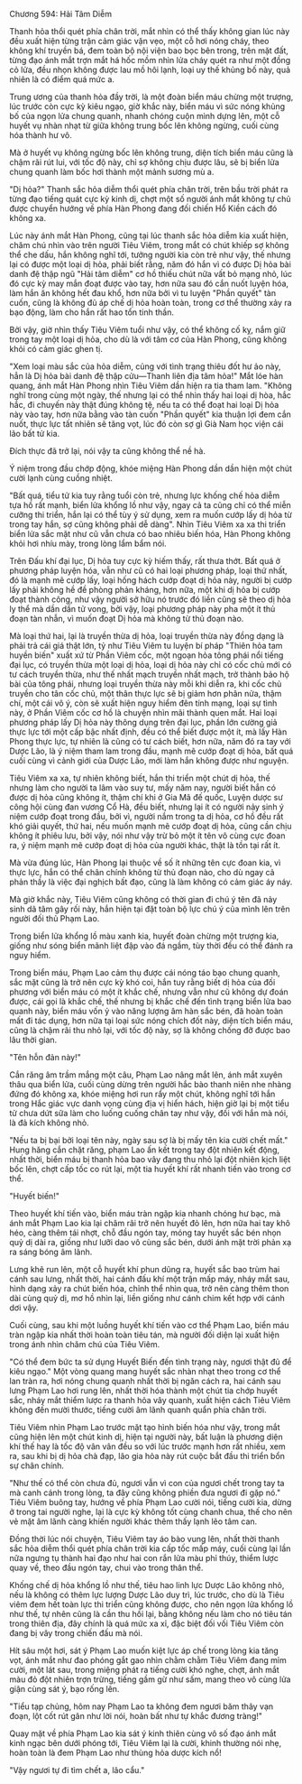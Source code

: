




Chương 594: Hải Tâm Diễm


Thanh hỏa thổi quét phía chân trời, mắt nhìn có thể thấy không gian lúc này đều xuất hiện từng trận cảm giác vặn vẹo, một cỗ hơi nóng cháy, theo không khí truyền bá, đem toàn bộ nội viện bao bọc bên trong, trên mặt đất, từng đạo ánh mắt trợn mắt há hốc mồm nhìn lửa cháy quét ra như một đồng cỏ lửa, đều nhọn không được lau mồ hôi lạnh, loại uy thế khủng bố này, quả nhiên là có điểm quá mức a.

Trung ương của thanh hỏa đầy trời, là một đoàn biển máu chừng một trượng, lúc trước còn cực kỳ kiêu ngạo, giờ khắc này, biển máu vì sức nóng khủng bố của ngọn lửa chung quanh, nhanh chóng cuộn mình dựng lên, một cỗ huyết vụ nhàn nhạt từ giữa không trung bốc lên không ngừng, cuối cùng hóa thành hư vô.

Mà ở huyết vụ không ngừng bốc lên không trung, diện tích biển máu cũng là chậm rãi rút lui, với tốc độ này, chỉ sợ không chịu được lâu, sẽ bị biển lửa chung quanh làm bốc hơi thành một mảnh sương mù a.

"Dị hỏa?" Thanh sắc hỏa diễm thổi quét phía chân trời, trên bầu trời phát ra từng đạo tiếng quát cực kỳ kinh dị, chợt một số người ánh mắt không tự chủ được chuyển hướng về phía Hàn Phong đang đối chiến Hổ Kiền cách đó không xa.

Lúc này ánh mắt Hàn Phong, cũng tại lúc thanh sắc hỏa diễm kia xuất hiện, chăm chú nhìn vào trên người Tiêu Viêm, trong mắt có chút khiếp sợ không thể che dấu, hắn không nghĩ tới, tưởng người kia còn trẻ như vậy, thế nhưng lại có được một loại dị hỏa, phải biết rằng, năm đó hắn vì có được Dị hỏa bài danh đệ thập ngũ "Hải tâm diễm" cơ hồ thiếu chút nữa vất bỏ mạng nhỏ, lúc đó cực kỳ may mắn đoạt được vào tay, hơn nữa sau đó cắn nuốt luyện hóa, làm hắn ăn không hết đau khổ, hơn nữa bởi vì tu luyện "Phần quyết" tàn cuốn, cũng là không đủ áp chế dị hỏa hoàn toàn, trong cơ thể thường xảy ra bạo động, làm cho hắn rất hao tổn tinh thần.

Bởi vậy, giờ nhìn thấy Tiêu Viêm tuổi như vậy, có thể không cố kỵ, nắm giữ trong tay một loại dị hỏa, cho dù là với tâm cơ của Hàn Phong, cũng không khỏi có cảm giác ghen tị.

"Xem loại màu sắc của hỏa diễm, củng với tình trạng thiêu đốt hư ảo này, hẳn là Dị hỏa bài danh đệ thập cửu—Thanh liên địa tâm hỏa!" Mắt lóe hàn quang, ánh mắt Hàn Phong nhìn Tiêu Viêm dần hiện ra tia tham lam. "Không nghĩ trong cùng một ngày, thế nhưng lại có thể nhìn thấy hai loại dị hòa, hắc hắc, đi chuyến này thật đúng không tệ, nếu ta có thể đoạt hai loại Dị hỏa này vào tay, hơn nữa bằng vào tàn cuốn "Phần quyết" kia thuận lợi đem cắn nuốt, thực lực tất nhiên sẽ tăng vọt, lúc đó còn sợ gì Già Nam học viện cái lão bất tử kia.

Đích thực đã trở lại, nói vậy ta cũng không thể nề hà.

Ý niệm trong đầu chớp động, khóe miệng Hàn Phong dần dần hiện một chút cười lạnh cùng cuồng nhiệt.

"Bất quá, tiểu tử kia tuy rằng tuổi còn trẻ, nhưng lực khống chế hỏa diễm tựa hồ rất mạnh, biển lửa khổng lồ như vậy, ngay cả ta cũng chỉ có thể miễn cưỡng thi triển, hắn lại có thể tùy ý sử dụng, xem ra muốn cướp lấy dị hỏa từ trong tay hắn, sợ cũng không phải dễ dàng". Nhìn Tiêu Viêm xa xa thi triển biển lửa sắc mặt như cũ vẫn chưa có bao nhiêu biến hóa, Hàn Phong không khỏi hơi nhíu mày, trong lòng lẩm bẩm nói.

Trên Đấu khí đại lục, Dị hỏa tuy cực kỳ hiếm thấy, rất thưa thớt. Bất quá ở phương pháp luyện hóa, vẫn như cũ có hai loại phương pháp, loại thứ nhất, đó là mạnh mẽ cướp lấy, loại hống hách cướp đoạt dị hỏa này, người bị cướp lấy phải không hề đề phòng phản kháng, hơn nữa, một khi dị hỏa bị cướp đoạt thành công, như vậy người sở hữu nó trước đó liền cũng sẽ theo dị hỏa ly thể mà dần dần tử vong, bởi vậy, loại phương pháp này pha một ít thủ đoạn tàn nhẫn, vì muốn đoạt Dị hỏa mà không từ thủ đoạn nào.

Mà loại thứ hai, lại là truyền thừa dị hỏa, loại truyền thừa này đồng dạng là phải trả cái giá thật lớn, tỷ như Tiêu Viêm tu luyện bí pháp "Thiên hỏa tam huyền biến" xuất xứ từ Phần Viêm cốc, một ngoạn hỏa tông phái nổi tiếng đại lục, có truyền thừa một loại dị hỏa, loại dị hỏa này chỉ có cốc chủ mới có tư cách truyền thừa, như thế nhất mạch truyền nhất mạch, trở thành bảo hộ bài của tông phái, nhưng loại truyền thừa này mỗi khi diễn ra, khi cốc chủ truyền cho tân cốc chủ, một thân thực lực sẽ bị giảm hơn phân nửa, thậm chí, một cái vô ý, còn sẽ xuất hiện nguy hiểm đên tính mạng, loại sự tình này, ở Phần Viêm cốc cơ hồ là chuyện nhìn mãi thành quen mắt. Hai loại phương pháp lấy Dị hỏa này thông dụng trên đại lục, phần lớn cường giả thực lực tới một cấp bậc nhất định, đều có thể biết được một ít, mà lấy Hàn Phong thực lực, tự nhiên là cũng có tư cách biết, hơn nữa, năm đó ra tay với Dược Lão, là ý niệm tham lam trong đầu, mạnh mẽ cướp đoạt dị hỏa, bất quá cuối cùng vì cảnh giới của Dược Lão, mới làm hắn không được như nguyện.

Tiêu Viêm xa xa, tự nhiên không biết, hắn thi triển một chút dị hỏa, thế nhưng làm cho người ta lâm vào suy tư, mấy năm nay, người biết hắn có được dị hỏa cũng không ít, thậm chí khi ở Gia Mã đế quốc, Luyện dược sư công hội cùng đan vương Cổ Hà, đều biết, nhưng lại ít có người nảy sinh ý niệm cướp đoạt trong đầu, bởi vì, người nắm trong ta dị hỏa, cơ hồ đều rất khó giải quyết, thứ hai, nếu muốn mạnh mẽ cướp đoạt dị hỏa, cũng cần chịu không ít phiêu lưu, bởi vậy, nói như vậy trừ bỏ một ít tên vô cùng cực đoan ra, ý niệm mạnh mẽ cướp đoạt dị hỏa của người khác, thật là tồn tại rất ít.

Mà vừa đúng lúc, Hàn Phong lại thuộc về số ít những tên cực đoan kia, vì thực lực, hắn có thể chân chính không từ thủ đoạn nào, cho dù ngay cả phản thầy là việc đại nghịch bất đạo, cũng là làm không có cảm giác áy náy.

Mà giờ khắc này, Tiêu Viêm cũng không có thời gian đi chú ý tên đã nảy sinh dã tâm gây rối này, hắn hiện tại đặt toàn bộ lực chú ý của mình lên trên người đối thủ Phạm Lao.

Trong biển lửa khổng lồ màu xanh kia, huyết đoàn chừng một trượng kia, giống như sóng biển mãnh liệt đập vào đá ngầm, tùy thời đều có thể đánh ra nguy hiểm.

Trong biển máu, Phạm Lao cảm thụ được cái nóng táo bạo chung quanh, sắc mặt cũng là trở nên cực kỳ khó coi, hắn tuy rằng biết dị hỏa của đối phương với biển máu có một ít khắc chế, nhưng vẫn như cũ không dự đoán được, cái gọi là khắc chế, thế nhưng bị khắc chế đến tình trạng biển lửa bao quanh này, biển máu vốn ỷ vào năng lượng âm hàn sắc bén, đã hoàn toàn mất đi tác dụng, hơn nữa tại loại sức nóng chích đốt này, diện tích biển máu, cũng là chậm rãi thu nhỏ lại, với tốc độ này, sợ là không chống đỡ được bao lâu thời gian.

"Tên hỗn đản này!"

Cắn răng âm trầm mắng một câu, Phạm Lao nâng mắt lên, ánh mắt xuyên thâu qua biển lửa, cuối cùng dừng trên người hắc bào thanh niên nhe nhàng đứng đó không xa, khóe miệng hơi run rẩy một chút, không nghĩ tới hắn trong Hắc giác vực danh vọng cùng địa vị hiển hách, hiện giờ lại bị một tiểu tử chưa dứt sữa làm cho luống cuống chân tay như vậy, đối với hắn mà nói, là đả kích không nhỏ.

"Nếu ta bị bại bởi loại tên này, ngày sau sợ là bị mấy tên kia cười chết mất." Hung hăng cắn chặt răng, phạm Lao ấn kết trong tay đột nhiên kết động, nhất thời, biển máu bị thanh hỏa bao vây đang thu nhỏ lại đột nhiên kịch liệt bốc lên, chợt cấp tốc co rút lại, một tia huyết khí rất nhanh tiến vào trong cơ thể.

"Huyết biến!"

Theo huyết khí tiến vào, biển máu tràn ngập kia nhanh chóng hư bạc, mà ánh mắt Phạm Lao kia lại châm rãi trở nên huyết đỏ lên, hơn nữa hai tay khô héo, càng thêm tái nhợt, chỗ đầu ngón tay, móng tay huyết sắc bén nhọn quỷ dị dài ra, giống như lưỡi dao vô cùng sắc bén, dưới ánh mặt trời phản xạ ra sáng bóng âm lãnh.

Lưng khẽ run lên, một cỗ huyết khí phun dũng ra, huyết sắc bao trùm hai cánh sau lưng, nhất thời, hai cánh đấu khí một trận mấp máy, nháy mắt sau, hình dạng xảy ra chút biến hóa, chỉnh thể nhìn qua, trở nên càng thêm thon dài cùng quỷ dị, mơ hồ nhìn lại, liền giống như cánh chim kết hợp với cánh dơi vậy.

Cuối cùng, sau khi một luồng huyết khí tiến vào cơ thể Phạm Lao, biển máu tràn ngập kia nhất thời hoàn toàn tiêu tán, mà người đối diện lại xuất hiện trong ánh nhìn chăm chú của Tiêu Viêm.

"Có thể đem bức ta sử dụng Huyết Biến đến tình trạng này, ngươi thật đủ để kiêu ngạo." Một vòng quang mang huyết sắc nhàn nhạt theo trong cơ thể lan tràn ra, hơi nóng chung quanh nhất thời bị ngăn cách ra, hai cánh sau lưng Phạm Lao hơi rung lên, nhất thời hóa thành một chút tia chớp huyết sắc, nháy mắt thiểm lược ra thanh hỏa vây quanh, xuất hiện cách Tiêu Viêm không đến mười thước, tiếng cười âm lãnh quanh quẩn phía chân trời.

Tiêu Viêm nhìn Phạm Lao trước mặt tạo hình biến hóa như vậy, trong mắt cũng hiện lên một chút kinh dị, hiện tại người này, bất luận là phương diện khí thế hay là tốc độ vân vân đều so với lúc trước mạnh hơn rất nhiều, xem ra, sau khi bị dị hỏa chà đạp, lão gia hỏa này rút cuộc bắt đầu thi triển bổn sự chân chính.

"Như thế có thể còn chưa đủ, ngươi vẫn vì con của ngươi chết trong tay ta mà canh cánh trong lòng, ta đây cũng không phiền đưa ngươi đi gặp nó." Tiêu Viêm buông tay, hướng về phía Phạm Lao cười nói, tiếng cười kia, dừng ở trong tai người nghe, lại là cực kỳ không tốt cùng chanh chua, thế cho nên vẻ mặt âm lãnh càng khiến người khác thêm thấy lạnh lẽo tâm can.

Đồng thời lúc nói chuyện, Tiêu Viêm tay áo bào vung lên, nhất thời thanh sắc hỏa diễm thổi quét phía chân trời kia cấp tốc mấp máy, cuối cùng lại lần nữa ngưng tụ thành hai đạo như hai con rắn lửa màu phỉ thúy, thiểm lược quay về, theo đầu ngón tay, chui vào trong thân thể.

Khống chế dị hỏa khổng lồ như thế, tiêu hao linh lực Dược Lão không nhỏ, nếu là không có thêm lực lượng Dược Lão duy trì, lúc trước, cho dù là Tiêu viêm đem hết toàn lực thi triển cũng không được, cho nên ngọn lửa khổng lồ như thế, tự nhên cũng là cần thu hồi lại, bằng không nếu làm cho nó tiêu tán trong thiên địa, đây chính là quá mức xa xỉ, đặc biệt đối vối Tiêu Viêm còn đang bị vây trong chiến đấu mà nói.

Hít sâu một hơi, sát ý Phạm Lao muốn kiệt lực áp chế trong lòng kia tăng vọt, ánh mắt như đao phóng gắt gao nhìn chằm chằm Tiêu Viêm đang mỉm cười, một lát sau, trong miệng phát ra tiếng cười khó nghe, chợt, ánh mắt màu đỏ đột nhiên trợn trừng, tiếng gầm gừ như sấm, mang theo vô cùng lửa giận cùng sát ý, bạo rống lên.

"Tiểu tạp chủng, hôm nay Phạm Lao ta không đem ngươi băm thây vạn đoạn, lột cốt rút gân như lời nói, hoàn bất như tự khắc đương tràng!"

Quay mặt về phía Phạm Lao kia sát ý kinh thiên cùng vô số đạo ánh mắt kinh ngạc bên dưới phóng tới, Tiêu Viêm lại là cười, khinh thường nói nhẹ, hoàn toàn là đem Phạm Lao như thùng hỏa dược kích nổ!

"Vậy ngươi tự đi tìm chết a, lão cẩu."




